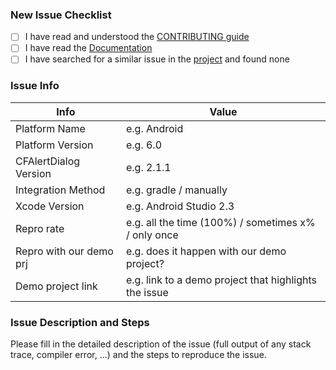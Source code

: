 ### New Issue Checklist

* [ ] I have read and understood the [CONTRIBUTING guide](https://github.com/Codigami/CFAlertDialog/blob/develop/.github/CONTRIBUTING.md)
* [ ] I have read the [Documentation]()
* [ ] I have searched for a similar issue in the [project](https://github.com/Codigami/CFAlertDialog/issues) and found none

### Issue Info

 Info                          | Value                               |
-------------------------------|-------------------------------------|
 Platform Name                 | e.g. Android
 Platform Version              | e.g. 6.0
 CFAlertDialog Version         | e.g. 2.1.1
 Integration Method            | e.g. gradle / manually
 Xcode Version                 | e.g. Android Studio 2.3
 Repro rate                    | e.g. all the time (100%) / sometimes x% / only once
 Repro with our demo prj       | e.g. does it happen with our demo project?
 Demo project link             | e.g. link to a demo project that highlights the issue

### Issue Description and Steps

Please fill in the detailed description of the issue (full output of any stack trace, compiler error, ...) and the steps to reproduce the issue.
